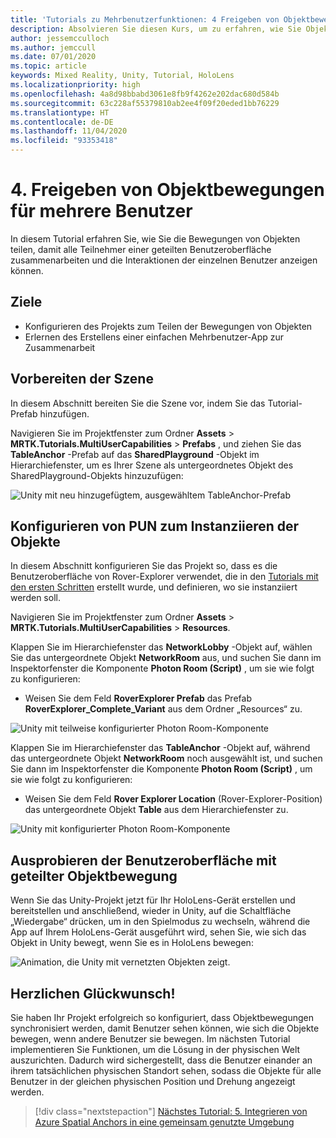 ```yaml
---
title: 'Tutorials zu Mehrbenutzerfunktionen: 4 Freigeben von Objektbewegungen für mehrere Benutzer'
description: Absolvieren Sie diesen Kurs, um zu erfahren, wie Sie Objektbewegungen mit mehreren Benutzern in einer HoloLens 2-Anwendung teilen.
author: jessemcculloch
ms.author: jemccull
ms.date: 07/01/2020
ms.topic: article
keywords: Mixed Reality, Unity, Tutorial, HoloLens
ms.localizationpriority: high
ms.openlocfilehash: 4a8d98bbabd3061e8fb9f4262e202dac680d584b
ms.sourcegitcommit: 63c228af55379810ab2ee4f09f20eded1bb76229
ms.translationtype: HT
ms.contentlocale: de-DE
ms.lasthandoff: 11/04/2020
ms.locfileid: "93353418"
---
```

# <a name="4-sharing-object-movements-with-multiple-users"></a>4. Freigeben von Objektbewegungen für mehrere Benutzer

In diesem Tutorial erfahren Sie, wie Sie die Bewegungen von Objekten teilen, damit alle Teilnehmer einer geteilten Benutzeroberfläche zusammenarbeiten und die Interaktionen der einzelnen Benutzer anzeigen können.

## <a name="objectives"></a>Ziele

* Konfigurieren des Projekts zum Teilen der Bewegungen von Objekten
* Erlernen des Erstellens einer einfachen Mehrbenutzer-App zur Zusammenarbeit

## <a name="preparing-the-scene"></a>Vorbereiten der Szene

In diesem Abschnitt bereiten Sie die Szene vor, indem Sie das Tutorial-Prefab hinzufügen.

Navigieren Sie im Projektfenster zum Ordner **Assets** > **MRTK.Tutorials.MultiUserCapabilities** > **Prefabs** , und ziehen Sie das **TableAnchor** -Prefab auf das **SharedPlayground** -Objekt im Hierarchiefenster, um es Ihrer Szene als untergeordnetes Objekt des SharedPlayground-Objekts hinzuzufügen:

![Unity mit neu hinzugefügtem, ausgewähltem TableAnchor-Prefab](images/mr-learning-sharing/sharing-04-section1-step1-1.png)

## <a name="configuring-pun-to-instantiate-the-objects"></a>Konfigurieren von PUN zum Instanziieren der Objekte

In diesem Abschnitt konfigurieren Sie das Projekt so, dass es die Benutzeroberfläche von Rover-Explorer verwendet, die in den [Tutorials mit den ersten Schritten](mr-learning-base-01.md) erstellt wurde, und definieren, wo sie instanziiert werden soll.

Navigieren Sie im Projektfenster zum Ordner **Assets** > **MRTK.Tutorials.MultiUserCapabilities** > **Resources**.

Klappen Sie im Hierarchiefenster das **NetworkLobby** -Objekt auf, wählen Sie das untergeordnete Objekt **NetworkRoom** aus, und suchen Sie dann im Inspektorfenster die Komponente **Photon Room (Script)** , um sie wie folgt zu konfigurieren:

* Weisen Sie dem Feld **RoverExplorer Prefab** das Prefab **RoverExplorer_Complete_Variant** aus dem Ordner „Resources“ zu.

![Unity mit teilweise konfigurierter Photon Room-Komponente](images/mr-learning-sharing/sharing-04-section2-step1-1.png)

Klappen Sie im Hierarchiefenster das **TableAnchor** -Objekt auf, während das untergeordnete Objekt **NetworkRoom** noch ausgewählt ist, und suchen Sie dann im Inspektorfenster die Komponente **Photon Room (Script)** , um sie wie folgt zu konfigurieren:

* Weisen Sie dem Feld **Rover Explorer Location** (Rover-Explorer-Position) das untergeordnete Objekt **Table** aus dem Hierarchiefenster zu.

![Unity mit konfigurierter Photon Room-Komponente](images/mr-learning-sharing/sharing-04-section2-step1-2.png)

## <a name="trying-the-experience-with-shared-object-movement"></a>Ausprobieren der Benutzeroberfläche mit geteilter Objektbewegung

Wenn Sie das Unity-Projekt jetzt für Ihr HoloLens-Gerät erstellen und bereitstellen und anschließend, wieder in Unity, auf die Schaltfläche „Wiedergabe“ drücken, um in den Spielmodus zu wechseln, während die App auf Ihrem HoloLens-Gerät ausgeführt wird, sehen Sie, wie sich das Objekt in Unity bewegt, wenn Sie es in HoloLens bewegen:

![Animation, die Unity mit vernetzten Objekten zeigt.](images/mr-learning-sharing/sharing-04-section3-step1-1.gif)

## <a name="congratulations"></a>Herzlichen Glückwunsch!

Sie haben Ihr Projekt erfolgreich so konfiguriert, dass Objektbewegungen synchronisiert werden, damit Benutzer sehen können, wie sich die Objekte bewegen, wenn andere Benutzer sie bewegen. Im nächsten Tutorial implementieren Sie Funktionen, um die Lösung in der physischen Welt auszurichten. Dadurch wird sichergestellt, dass die Benutzer einander an ihrem tatsächlichen physischen Standort sehen, sodass die Objekte für alle Benutzer in der gleichen physischen Position und Drehung angezeigt werden.

> [!div class="nextstepaction"]
> [Nächstes Tutorial: 5. Integrieren von Azure Spatial Anchors in eine gemeinsam genutzte Umgebung](mr-learning-sharing-05.md)
